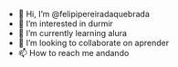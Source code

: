 - 👋 Hi, I’m @felipipereiradaquebrada
- 👀 I’m interested in  durmir
- 🌱 I’m currently learning alura
- 💞️ I’m looking to collaborate on aprender
- 📫 How to reach me andando

<!---
felipipereiradaquebrada/felipipereiradaquebrada is a ✨ special ✨ repository because its `README.md` (this file) appears on your GitHub profile.
You can click the Preview link to take a look at your changes.
--->
